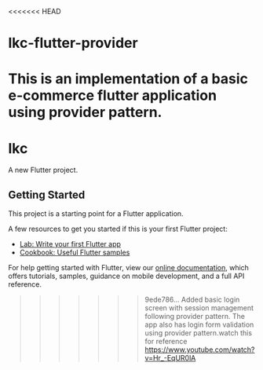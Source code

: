<<<<<<< HEAD
# lkc-flutter-provider
This is an implementation of a basic e-commerce flutter application using provider pattern.
=======
# lkc

A new Flutter project.

## Getting Started

This project is a starting point for a Flutter application.

A few resources to get you started if this is your first Flutter project:

- [Lab: Write your first Flutter app](https://flutter.dev/docs/get-started/codelab)
- [Cookbook: Useful Flutter samples](https://flutter.dev/docs/cookbook)

For help getting started with Flutter, view our
[online documentation](https://flutter.dev/docs), which offers tutorials,
samples, guidance on mobile development, and a full API reference.
>>>>>>> 9ede786... Added basic login screen with session management following provider pattern. The  app also has login form validation using provider pattern.watch this for reference  https://www.youtube.com/watch?v=Hr_-EqUR0lA
